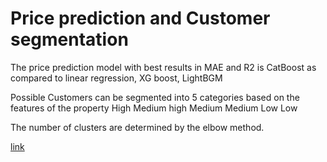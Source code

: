 # Price prediction and Customer segmentation

The price prediction model with best results in MAE and R2 is CatBoost as compared to linear regression, XG boost, LightBGM

Possible Customers can be segmented into 5 categories based on the features of the property
High
Medium high
Medium
Medium Low
Low

The number of clusters are determined by the elbow method.

<a href="https://www.notion.so/Power-BI-Dashboards-183ec8692364807ba058da7cde7cd114">link

